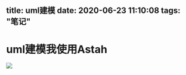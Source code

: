 title: uml建模
date: 2020-06-23 11:10:08
tags: "笔记"
---------
# uml建模我使用Astah
![](https://csdn-code.oss.aliyuncs.com/php-upload-images/20170417-2119-23655-1200/20160204110518135.png)


